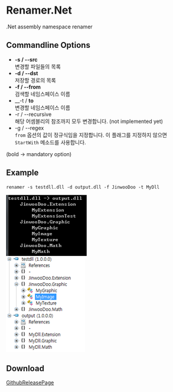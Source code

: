 ﻿Renamer.Net
====

.Net assembly namespace renamer

Commandline Options
----
* __-s / --src__<br>
    변경할 파일들의 목록
* __-d / --dst__<br>
  저장할 경로의 목록
* __-f / --from__<br>
  검색할 네임스페이스 이름
* __-t / __to__<br>
  변경할 네임스페이스 이름
* -r / --recursive<br>
  해당 어셈블리의 참조까지 모두 변경합니다. (not implemented yet)
* -g / --regex<br>
  `from` 옵션의 값이 정규식임을 지정합니다. 이 플래그를 지정하지 않으면 `StartWith` 메소드를 사용합니다.

(bold -> mandatory option)

Example
----
```
renamer -s testdll.dll -d output.dll -f JinwooDoo -t MyDll
```
![example](img/example.png)<br>
![changed](img/changed.png)


Download
----
[GithubReleasePage](https://github.com/pjc0247/Renamer.Net/releases/tag/0.1.0)
